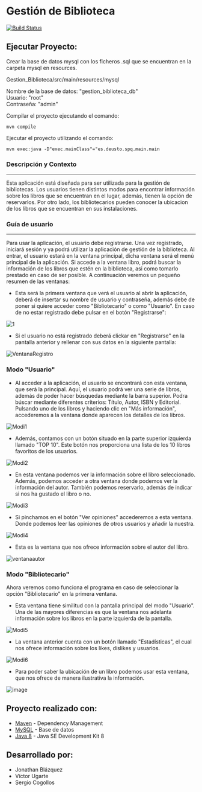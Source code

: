 Gestión de Biblioteca
=====================

[![Build Status](https://travis-ci.com/victorugarte24/Gestion_Biblioteca.svg?branch=master)](https://travis-ci.com/victorugarte24/Gestion_Biblioteca)

## Ejecutar Proyecto:
Crear la base de datos mysql con los ficheros .sql que se encuentran en la carpeta mysql en resources. <br/>

Gestion_Biblioteca/src/main/resources/mysql <br/>

Nombre de la base de datos: "gestion_biblioteca_db" <br/>
Usuario: "root" <br/>
Contraseña: "admin" <br/>

Compilar el proyecto ejecutando el comando:
```
mvn compile
```

Ejecutar el proyecto utilizando el comando:
```
mvn exec:java -D"exec.mainClass"="es.deusto.spq.main.main 
````

### Descripción y Contexto
---
  Esta aplicación está diseñada para ser utilizada para la gestión de bibliotecas. Los usuarios tienen distintos modos para encontrar información sobre los libros que se encuentran en el lugar, además, tienen la opción de reservarlos. Por otro lado, los bibliotecarios pueden conocer la ubicacion de los libros que se encuentran en sus instalaciones.

### Guía de usuario
---
Para usar la aplicación, el usuario debe registrarse. Una vez registrado, iniciará sesión y ya podrá utilizar la aplicación de gestión de la biblioteca.
Al entrar, el usuario estará en la ventana principal, dicha ventana será el menú principal de la aplicación. 
Si accede a la ventana libro, podrá buscar la información de los libros que estén en la biblioteca, asi como tomarlo prestado en caso de ser posible.
A continuación veremos un pequeño resumen de las ventanas:

* Esta será la primera ventana que verá el usuario al abrir la aplicación, deberá de insertar su nombre de usuario y contraseña, además debe de poner si quiere acceder como "Bibliotecario" o como "Usuario". En caso de no estar registrado debe pulsar en el botón "Registrarse":

![1](https://user-images.githubusercontent.com/43268879/80314464-f07fd900-87f1-11ea-9ed6-3223cc865670.JPG)

* Si el usuario no está registrado deberá clickar en "Registrarse" en la pantalla anterior y rellenar con sus datos en la siguiente pantalla:

![VentanaRegistro](https://user-images.githubusercontent.com/43268879/78472206-40a9d500-7737-11ea-8112-5b9c3d0b2a3d.jpg)

### Modo "Usuario"

* Al acceder a la aplicación, el usuario se encontrará con esta ventana, que será la principal. Aquí, el usuario podrá ver una serie de libros, además de poder hacer búsquedas mediante la barra superior. Podra búscar mediante diferentes criterios: Título, Autor, ISBN y Editorial. Pulsando uno de los libros y haciendo clic en "Más información", accederemos a la ventana donde aparecen los detalles de los libros.

![Modi1](https://user-images.githubusercontent.com/43268879/81960950-02df7c80-9612-11ea-822b-ea83566fc6da.jpg)

* Además, contamos con un botón situado en la parte superior izquierda llamado "TOP 10". Este botón nos proporciona una lista de los 10 libros favoritos de los usuarios.

![Modi2](https://user-images.githubusercontent.com/43268879/81961319-7f725b00-9612-11ea-944b-a1d73486b32a.jpg)

* En esta ventana podemos ver la información sobre el libro seleccionado. Además, podemos acceder a otra ventana donde podemos ver la información del autor. También podemos reservarlo, además de indicar si nos ha gustado el libro o no.

![Modi3](https://user-images.githubusercontent.com/43268879/81961392-9749df00-9612-11ea-9283-655b9e3bf978.jpg)

* Si pinchamos en el botón "Ver opiniones" accederemos a esta ventana. Donde podemos leer las opiniones de otros usuarios y añadir la nuestra. 

![Modi4](https://user-images.githubusercontent.com/43268879/81961660-f4459500-9612-11ea-8ca7-26c286747206.jpg)

* Esta es la ventana que nos ofrece información sobre el autor del libro.

![ventanaautor](https://user-images.githubusercontent.com/43268879/80314766-b0215a80-87f3-11ea-9cca-058ba15b0116.JPG)

### Modo "Bibliotecario"

Ahora veremos como funciona el programa en caso de seleccionar la opción "Bibliotecario" en la primera ventana.

* Esta ventana tiene similitud con la pantalla principal del modo "Usuario". Una de las mayores diferencias es que la ventana nos adelanta información sobre los libros en la parte izquierda de la pantalla.

![Modi5](https://user-images.githubusercontent.com/43268879/81961749-1808db00-9613-11ea-9742-9a55f8bb6db4.jpg)

* La ventana anterior cuenta con un botón llamado "Estadísticas", el cual nos ofrece información sobre los likes, dislikes y usuarios.

![Modi6](https://user-images.githubusercontent.com/43268879/81962024-6cac5600-9613-11ea-8d62-742fee6c46b5.jpg)

* Para poder saber la ubicación de un libro podemos usar esta ventana, que nos ofrece de manera ilustrativa la información.

![image](https://user-images.githubusercontent.com/43268879/80314857-6127f500-87f4-11ea-98d3-49d17eaa555c.png)


## Proyecto realizado con:
* [Maven](https://maven.apache.org/) - Dependency Management
* [MySQL](https://www.mysql.com/) - Base de datos
* [Java 8](https://www.oracle.com/java/technologies/javase/javase-jdk8-downloads.html) - Java SE Development Kit 8

## Desarrollado por:
* Jonathan Blázquez 
* Víctor Ugarte 
* Sergio Cogollos
